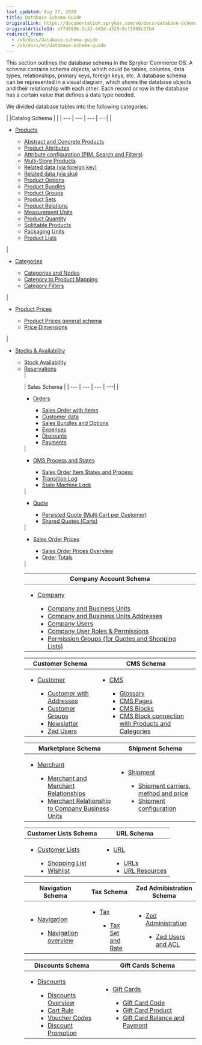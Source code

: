 ```yaml
---
last_updated: Aug 27, 2020
title: Database Schema Guide
originalLink: https://documentation.spryker.com/v6/docs/database-schema-guide
originalArticleId: ef748936-3c32-4d2d-a529-0cf1908c37b4
redirect_from:
  - /v6/docs/database-schema-guide
  - /v6/docs/en/database-schema-guide
---
```


    
This section outlines the database schema in the Spryker Commerce OS. A schema contains schema objects, which could be tables, columns, data types, relationships, primary keys, foreign keys, etc. A database schema can be represented in a visual diagram, which shows the database objects and their relationship with each other. Each record or row in the database has a certain value that defines a data type needed.

We divided database tables into the following categories:
<div class='table-head-normalize'></div>

|  |Catalog Schema | |
| --- | --- | --- | ---| 
| <ul><li>[Products](/docs/scos/dev/database-schema-guide/202009.0/catalog-schema.html#products)</li><ul><li>[Abstract and Concrete Products](/docs/scos/dev/database-schema-guide/202009.0/catalog-schema.html#abstract-and-concrete-products)</li><li>[Product Attributes](/docs/scos/dev/database-schema-guide/202009.0/catalog-schema.html#product-attributes)</li><li>[Attribute configuration (PIM, Search and Filters)](/docs/scos/dev/database-schema-guide/202009.0/catalog-schema.html#attribute-configuration--pim--search-and-filters-)</li><li>[Multi-Store Products](/docs/scos/dev/database-schema-guide/202009.0/catalog-schema.html#multi-store-products)</li><li>[Related data (via foreign key)](/docs/scos/dev/database-schema-guide/202009.0/catalog-schema.html#related-data--via-foreign-key-)</li><li>[Related data (via sku)](/docs/scos/dev/database-schema-guide/202009.0/catalog-schema.html#related-data--via-sku-)</li><li>[Product Options](/docs/scos/dev/database-schema-guide/202009.0/catalog-schema.html#product-options)</li><li>[Product Bundles](/docs/scos/dev/database-schema-guide/202009.0/catalog-schema.html#product-bundles)</li><li>[Product Groups](/docs/scos/dev/database-schema-guide/202009.0/catalog-schema.html#product-groups)</li><li>[Product Sets](/docs/scos/dev/database-schema-guide/202009.0/catalog-schema.html#product-sets)</li><li>[Product Relations](/docs/scos/dev/database-schema-guide/202009.0/catalog-schema.html#product-relations)</li><li>[Measurement Units](/docs/scos/dev/database-schema-guide/202009.0/catalog-schema.html#measurement-units)</li><li>[Product Quantity](/docs/scos/dev/database-schema-guide/202009.0/catalog-schema.html#product-quantity)</li><li>[Splittable Products](/docs/scos/dev/database-schema-guide/202009.0/catalog-schema.html#splittable-products)</li><li>[Packaging Units](/docs/scos/dev/database-schema-guide/202009.0/catalog-schema.html#packaging-units)</li><li>[Product Lists](/docs/scos/dev/database-schema-guide/202009.0/catalog-schema.html#product-lists)</li></ul></ul> | <ul><li>[Categories](/docs/scos/dev/database-schema-guide/202009.0/catalog-schema.html#categories)</li><ul><li>[Categories and Nodes](/docs/scos/dev/database-schema-guide/202009.0/catalog-schema.html#categories-and-nodes)</li><li>[Category to Product Mapping](/docs/scos/dev/database-schema-guide/202009.0/catalog-schema.html#category-to-product-mapping)</li><li>[Category Filters](/docs/scos/dev/database-schema-guide/202009.0/catalog-schema.html#category-filters)</li></ul></ul> | <ul><li>[Product Prices](/docs/scos/dev/database-schema-guide/202009.0/catalog-schema.html#product-prices)</li><ul><li>[Product Prices general schema](/docs/scos/dev/database-schema-guide/202009.0/catalog-schema.html#general-schema)</li><li>[Price Dimensions](/docs/scos/dev/database-schema-guide/202009.0/catalog-schema.html#price-dimensions)</li></ul></ul> | <ul><li>[Stocks & Availability](/docs/scos/dev/database-schema-guide/202009.0/catalog-schema.html#stock---availability)</li><ul><li>[Stock Availability](/docs/scos/dev/database-schema-guide/202009.0/catalog-schema.html#stock)</li><li>[Reservations](/docs/scos/dev/database-schema-guide/202009.0/catalog-schema.html#reservations)</li> |

| Sales Schema |
| --- | --- | --- | ---| 
|<ul><li>[Orders](/docs/scos/dev/database-schema-guide/202009.0/sales-schema.html#orders)</li><ul><li>[Sales Order with Items](/docs/scos/dev/database-schema-guide/202009.0/sales-schema.html#sales-order-with-items)</li><li>[Customer data](/docs/scos/dev/database-schema-guide/202009.0/sales-schema.html#customer-data)</li><li>[Sales Bundles and Options](/docs/scos/dev/database-schema-guide/202009.0/sales-schema.html#sales-bundles-and-options)</li><li>[Expenses](/docs/scos/dev/database-schema-guide/202009.0/sales-schema.html#expenses)</li><li>[Discounts](/docs/scos/dev/database-schema-guide/202009.0/sales-schema.html#discounts)</li><li>[Payments](/docs/scos/dev/database-schema-guide/202009.0/sales-schema.html#payments)</li></ul></ul> |<ul><li>[OMS Process and States](/docs/scos/dev/database-schema-guide/202009.0/sales-schema.html#oms-process-and-states)</li><ul><li>[Sales Order Item States and Process](/docs/scos/dev/database-schema-guide/202009.0/sales-schema.html#sales-order-item-states-and-process)</li><li>[Transition Log](/docs/scos/dev/database-schema-guide/202009.0/sales-schema.html#transition-log)</li><li>[State Machine Lock](/docs/scos/dev/database-schema-guide/202009.0/sales-schema.html#state-machine-lock)</li></ul></ul> | <ul><li>[Quote](/docs/scos/dev/database-schema-guide/202009.0/sales-schema.html#quote)</li><ul><li>[Persisted Quote (Multi Cart per Customer)](/docs/scos/dev/database-schema-guide/202009.0/sales-schema.html#persisted-quote--multi-cart-per-customer-)</li><li>[Shared Quotes (Carts)](/docs/scos/dev/database-schema-guide/202009.0/sales-schema.html#shared-quotes--carts-)</li></ul></ul> | <ul><li>[Sales Order Prices](/docs/scos/dev/database-schema-guide/202009.0/sales-schema.html#sales-order-prices)</li><ul><li>[Sales Order Prices Overview](/docs/scos/dev/database-schema-guide/202009.0/sales-schema.html#overview)</li><li>[Order Totals](/docs/scos/dev/database-schema-guide/202009.0/sales-schema.html#order-totals)</li></ul></ul> |

| Company Account Schema |
| --- |
| <ul><li>[Company](/docs/scos/dev/database-schema-guide/202009.0/company-account-schema.html#company)</li><ul><li>[Company and Business Units](/docs/scos/dev/database-schema-guide/202009.0/company-account-schema.html#company-and-business-units)</li><li>[Company and Business Units Addresses](/docs/scos/dev/database-schema-guide/202009.0/company-account-schema.html#company-and-business-unit-addresses)</li><li>[Company Users](/docs/scos/dev/database-schema-guide/202009.0/company-account-schema.html#company-users)</li><li>[Company User Roles & Permissions](/docs/scos/dev/database-schema-guide/202009.0/company-account-schema.html#company-user-roles---permissions)</li><li>[Permission Groups (for Quotes and Shopping Lists)](/docs/scos/dev/database-schema-guide/202009.0/company-account-schema.html#permission-groups--for-quotes-and-shopping-lists-)</li></ul></ul> |

| Customer Schema | CMS Schema |
| --- | --- |
|<ul><li>[Customer](/docs/scos/dev/database-schema-guide/202009.0/customer-schema.html#customer-schema)</li><ul><li>[Customer with Addresses](/docs/scos/dev/database-schema-guide/202009.0/customer-schema.html#customer-with-addresses)</li><li>[Customer Groups](/docs/scos/dev/database-schema-guide/202009.0/customer-schema.html#customer-groups)</li><li>[Newsletter](/docs/scos/dev/database-schema-guide/202009.0/customer-schema.html#newsletter)</li><li>[Zed Users](/docs/scos/dev/database-schema-guide/202009.0/customer-schema.html#zed-users)</li></ul></ul> | <ul><li>[CMS](/docs/scos/dev/database-schema-guide/202009.0/cms-schema.html#cms) </li><ul><li>[Glossary](/docs/scos/dev/database-schema-guide/202009.0/cms-schema.html#glossary)</li><li>[CMS Pages](/docs/scos/dev/database-schema-guide/202009.0/cms-schema.html#cms-pages)</li><li>[CMS Blocks](/docs/scos/dev/database-schema-guide/202009.0/cms-schema.html#cms-blocks)</li><li>[CMS Block connection with Products and Categories](/docs/scos/dev/database-schema-guide/202009.0/cms-schema.html#cms-block-connection-with-products-and-categories)</li></ul></ul> |

| Marketplace Schema | Shipment Schema |
| --- | --- |
|<ul><li>[Merchant](/docs/scos/dev/database-schema-guide/202009.0/marketplace-schema.html#merchant)</li><ul><li>[Merchant and Merchant Relationships](/docs/scos/dev/database-schema-guide/202009.0/marketplace-schema.html#merchant-and-merchant-relationships)</li><li>[Merchant Relationship to Company Business Units](/docs/scos/dev/database-schema-guide/202009.0/marketplace-schema.html#merchant-relationship-to-company-business-units)</li></ul></ul> | <ul><li>[Shipment](/docs/scos/dev/database-schema-guide/202009.0/shipment-schema.html#shipment)</li><ul><li>[Shipment carriers, method and price](/docs/scos/dev/database-schema-guide/202009.0/shipment-schema.html#shipment-carriers--method-and-price)</li><li>[Shipment configuration](/docs/scos/dev/database-schema-guide/202009.0/shipment-schema.html#shipment-configuration)</li></ul></ul> |

| Customer Lists Schema | URL Schema |
| --- | --- |
|<ul><li>[Customer Lists](/docs/scos/dev/database-schema-guide/202009.0/customer-lists-schema.html#customer-lists)</li><ul><li>[Shopping List](/docs/scos/dev/database-schema-guide/202009.0/customer-lists-schema.html#shopping-list)</li><li>[Wishlist](/docs/scos/dev/database-schema-guide/202009.0/customer-lists-schema.html#wishlist)</li></ul></ul> | <ul><li>[URL](/docs/scos/dev/database-schema-guide/202009.0/url-schema.html#url)</li><ul><li>[URLs](/docs/scos/dev/database-schema-guide/202009.0/url-schema.html#urls)</li><li>[URL Resources](/docs/scos/dev/database-schema-guide/202009.0/url-schema.html#url-resources)</li></ul></ul> |

| Navigation Schema | Tax Schema | Zed Admibistration Schema |
| --- | --- | --- |
|<ul><li>[Navigation](/docs/scos/dev/database-schema-guide/202009.0/navigation-schema.html#navigation)</li><ul><li>[Navigation overview](/docs/scos/dev/database-schema-guide/202009.0/navigation-schema.html#navigation-overview)</li></ul></ul> | <ul><li> [Tax](/docs/scos/dev/database-schema-guide/202009.0/tax-schema.html#tax)</li><ul><li>[Tax Set and Rate](/docs/scos/dev/database-schema-guide/202009.0/tax-schema.html#tax-set-and-rate)</li></ul></ul> | <ul><li> [Zed Administration](/docs/scos/dev/database-schema-guide/202009.0/zed-administration-schema.html#zed-administration)</li><ul><li>[Zed Users and ACL](/docs/scos/dev/database-schema-guide/202009.0/zed-administration-schema.html#zed-users-and-acl)</li></ul></ul> |

| Discounts Schema | Gift Cards Schema |
| --- | --- |
|<ul><li> [Discounts](/docs/scos/dev/database-schema-guide/202009.0/discounts-schema.html#discounts)</li><ul><li>[Discounts Overview](/docs/scos/dev/database-schema-guide/202009.0/discounts-schema.html#overview)</li><li>[Cart Rule](/docs/scos/dev/database-schema-guide/202009.0/discounts-schema.html#cart-rule)</li><li>[Voucher Codes](/docs/scos/dev/database-schema-guide/202009.0/discounts-schema.html#voucher-codes)</li><li>[Discount Promotion](/docs/scos/dev/database-schema-guide/202009.0/discounts-schema.html#discount-promotion)</li></ul></ul> | <ul><li> [Gift Cards](/docs/scos/dev/database-schema-guide/202009.0/gift-cards-schema.html#gift-cards)</li><ul><li>[Gift Card Code](/docs/scos/dev/database-schema-guide/202009.0/gift-cards-schema.html#gift-card-code)</li><li>[Gift Card Product](/docs/scos/dev/database-schema-guide/202009.0/gift-cards-schema.html#gift-card-product)</li><li>[Gift Card Balance and Payment](/docs/scos/dev/database-schema-guide/202009.0/gift-cards-schema.html#gift-card-balance-and-payment)</li></ul></ul> |
